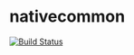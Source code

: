 # nativecommon
[![Build Status](https://travis-ci.org/combatopera/nativecommon.svg?branch=master)](https://travis-ci.org/combatopera/nativecommon)
